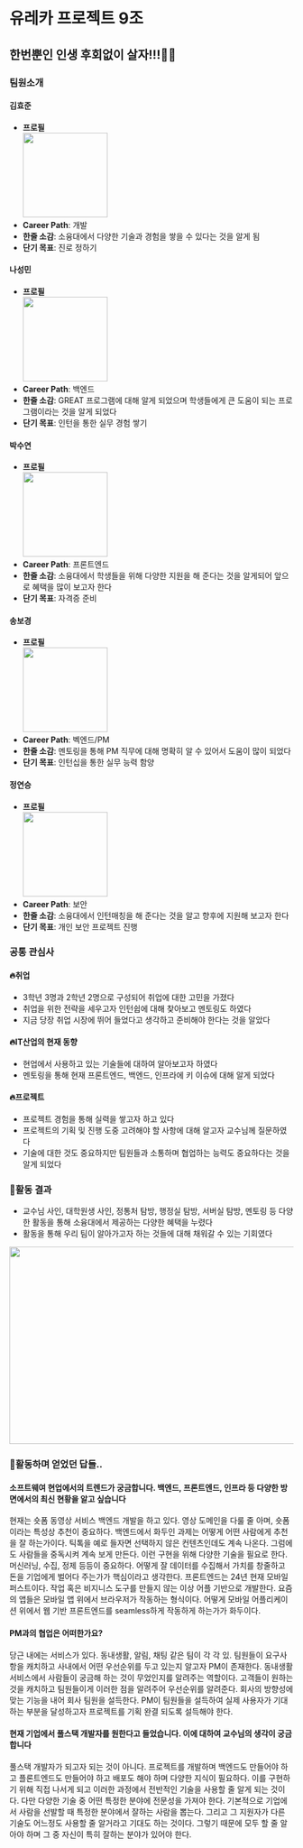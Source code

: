 # 유레카 프로젝트 9조 

## 한번뿐인 인생 후회없이 살자!!!👊👊

### 팀원소개

#### 김효준
- **프로필**  
  <img src="https://github.com/user-attachments/assets/835ab042-8f72-41c4-8196-75801a2f2ed3" width="150" height="150">  
- **Career Path**: 개발  
- **한줄 소감**: 소융대에서 다양한 기술과 경험을 쌓을 수 있다는 것을 알게 됨  
- **단기 목표**: 진로 정하기  

#### 나성민
- **프로필**  
  <img src="https://github.com/user-attachments/assets/4368d166-4617-4016-afb8-450e70437cf6" width="150" height="150">  
- **Career Path**: 백엔드  
- **한줄 소감**: GREAT 프로그램에 대해 알게 되었으며 학생들에게 큰 도움이 되는 프로그램이라는 것을 알게 되었다  
- **단기 목표**: 인턴을 통한 실무 경험 쌓기  

#### 박수연
- **프로필**  
  <img src="https://github.com/user-attachments/assets/21380ed3-5a96-4bef-b293-f23e12423f52" width="150" height="150">  
- **Career Path**: 프론트엔드  
- **한줄 소감**: 소융대에서 학생들을 위해 다양한 지원을 해 준다는 것을 알게되어 앞으로 혜택을 많이 보고자 한다  
- **단기 목표**: 자격증 준비  

#### 송보경
- **프로필**  
  <img src="https://github.com/user-attachments/assets/776ac643-7af7-4aac-8c17-81c15a75f954" width="150" height="150">  
- **Career Path**: 벡엔드/PM  
- **한줄 소감**: 멘토링을 통해 PM 직무에 대해 명확히 알 수 있어서 도움이 많이 되었다  
- **단기 목표**: 인턴십을 통한 실무 능력 함양  

#### 정연승
- **프로필**  
  <img src="https://github.com/user-attachments/assets/80c4587e-081c-4f29-90e1-33b35d0c1f2c" width="150" height="150">  
- **Career Path**: 보안  
- **한줄 소감**: 소융대에서 인턴매칭을 해 준다는 것을 알고 향후에 지원해 보고자 한다  
- **단기 목표**: 개인 보안 프로젝트 진행  


### 공통 관심사
#### 🔥취업
   - 3학년 3명과 2학년 2명으로 구성되어 취업에 대한 고민을 가졌다
   - 취업을 위한 전략을 세우고자 인턴쉽에 대해 찾아보고 멘토링도 하였다
   - 지금 당장 취업 시장에 뛰어 들었다고 생각하고 준비해야 한다는 것을 알았다
#### 🔥IT산업의 현재 동향
   - 현업에서 사용하고 있는 기술들에 대하여 알아보고자 하였다
   - 멘토링을 통해 현재 프론트엔드, 백엔드, 인프라에 키 이슈에 대해 알게 되었다 
#### 🔥프로젝트
   - 프로젝트 경험을 통해 실력을 쌓고자 하고 있다
   - 프로젝트의 기획 및 진행 도중 고려해야 할 사항에 대해 알고자 교수님께 질문하였다
   - 기술에 대한 것도 중요하지만 팀원들과 소통하며 협업하는 능력도 중요하다는 것을 알게 되었다

### 🔗활동 결과

- 교수님 사인, 대학원생 사인, 정통처 탐방, 행정실 탐방, 서버실 탐방, 멘토링 등 다양한 활동을 통해 소융대에서 제공하는 다양한 혜택을 누렸다
- 활동을 통해 우리 팀이 알아가고자 하는 것들에 대해 채워갈 수 있는 기회였다

<img width="800px" height="350px" src="https://github.com/user-attachments/assets/4756cdc6-ee9a-437b-9181-9f1a766387cd">

### 📖활동하며 얻었던 답들..
#### 소프트웨여 현업에서의 트렌드가 궁금합니다. 백엔드, 프론트엔드, 인프라 등 다양한 방면에서의 최신 현황을 알고 싶습니다
현재는 숏폼 동영상 서비스 백엔드 개발을 하고 있다. 영상 도메인을 다룰 줄 아며, 숏폼이라는 특성상 추천이 중요하다. 백엔드에서 화두인 과제는 어떻게 어떤 사람에게 추천을 잘 하는가이다. 틱톡을 예로 들자면 선택하지 않은 컨텐츠인데도 계속 나온다. 그럼에도 사람들을 중독시켜 계속 보게 만든다. 이런 구현을 위해 다양한 기술을 필요로 한다. 머신러닝, 수집, 정제 등등이 중요하다. 어떻게 잘 데이터를 수집해서 가치를 창줄하고 돈을 기업에게 벌어다 주는가가 핵심이라고 생각한다. 프론트엔드는 24년 현재 모바일 퍼스트이다. 작업 혹은 비지니스 도구를 만들지 않는 이상 어플 기반으로 개발한다. 요즘의 앱들은 모바일 앱 위에서 브라우저가 작동하는 형식이다. 어떻게 모바일 어플리케이션 위에서 웹 기반 프론트엔드를 seamless하게 작동하게 하는가가 화두이다. 
#### PM과의 협업은 어떠한가요?
당근 내에는 서비스가 있다. 동내생활, 알림, 채팅 같은 팀이 각 각 있. 팀원들이 요구사항을 캐치하고 사내에서 어떤 우선순위를 두고 있는지 알고자 PM이 존재한다. 동내생활 서비스에서 사람들이 궁금해 하는 것이 무었인지를 알려주는 역할이다. 고객들이 원하는 것을 캐치하고 팀원들이게 이러한 점을 알려주어 우선순위를 알려준다. 회사의 방향성에 맞는 기능을 내어 회사 팀원을 설득한다. PM이 팀원들을 설득하여 실제 사용자가 기대하는 부분을 달성하고자 프로젝트를 기획 완결 되도록 설득해야 한다.
#### 현재 기업에서 풀스택 개발자를 원한다고 들었습니다. 이에 대하여 교수님의 생각이 궁금합니다
풀스택 개발자가 되고자 되는 것이 아니다. 프로젝트를 개발하며 백엔드도 만들어야 하고 플론트엔드도 만들어야 하고 배포도 해야 하며 다양한 지식이 필요하다. 이를 구현하기 위해 직접 나서게 되고 이러한 과정에서 전반적인 기술을 사용할 줄 알게 되는 것이다. 다만 다양한 기술 중 어떤 특정한 분야에 전문성을 가져야 한다. 기본적으로 기업에서 사람을 선발할 때 특정한 분야에서 잘하는 사람을 뽑는다. 그리고 그 지원자가 다른 기술도 어느정도 사용할 줄 알거라고 기대도 하는 것이다. 그렇기 때문에 모두  할 줄 알아야 하며 그 중 자신이 특히 잘하는 분야가 있어야 한다. 

